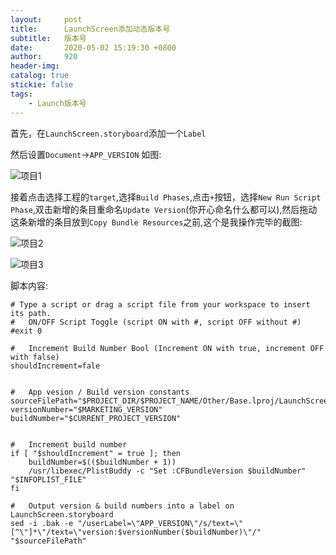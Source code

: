 ```yaml
---
layout:     post
title:      LaunchScreen添加动态版本号
subtitle:  	版本号
date:       2020-05-02 15:19:30 +0800
author:     920
header-img: 
catalog: true
stickie: false
tags:
    - Launch版本号
---
```


首先，在`LaunchScreen.storyboard`添加一个`Label`

然后设置`Document`->`APP_VERSION` 如图:

![项目1](/img/20200502/1.png)

接着点击选择工程的`target`,选择`Build Phases`,点击`+`按钮，选择`New Run Script Phase`,双击新增的条目重命名`Update Version`(你开心命名什么都可以),然后拖动这条新增的条目放到`Copy Bundle Resources`之前,这个是我操作完毕的截图:

![项目2](/img/20200502/2.png)

![项目3](/img/20200502/3.png)

脚本内容:


```
# Type a script or drag a script file from your workspace to insert its path.
#   ON/OFF Script Toggle (script ON with #, script OFF without #)
#exit 0

#   Increment Build Number Bool (Increment ON with true, increment OFF with false)
shouldIncrement=fale


#   App vesion / Build version constants
sourceFilePath="$PROJECT_DIR/$PROJECT_NAME/Other/Base.lproj/LaunchScreen.storyboard"
versionNumber="$MARKETING_VERSION"
buildNumber="$CURRENT_PROJECT_VERSION"


#   Increment build number
if [ "$shouldIncrement" = true ]; then
    buildNumber=$(($buildNumber + 1))
    /usr/libexec/PlistBuddy -c "Set :CFBundleVersion $buildNumber" "$INFOPLIST_FILE"
fi

#   Output version & build numbers into a label on LaunchScreen.storyboard
sed -i .bak -e "/userLabel=\"APP_VERSION\"/s/text=\"[^\"]*\"/text=\"version:$versionNumber($buildNumber)\"/" "$sourceFilePath"
```



